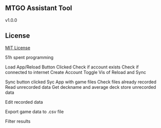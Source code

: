 ## MTGO Assistant Tool
v1.0.0

## License
[MIT License](LICENSE)


51h spent programming


Load App/Reload Button Clicked
Check if account exists
Check if connected to internet
Create Account
Toggle Vis of Reload and Sync

Sync button clicked
Syc App with game files
Check files already recorded
Read unrecorded data
Get deckname and average deck
store unrecorded data

Edit recorded data

Export game data to .csv file

Filter results
